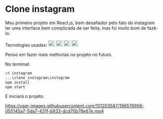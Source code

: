 # Clone instagram

Meu primeiro projeto em React.js, bem desafiador pelo fato do instagram ter uma interface bem complicada de ser feita, mas foi muito bom de fazê-lo.

Tecnologias usadas: <a href="https://reactjs.org/" title="React"><img src="https://github.com/get-icon/geticon/raw/master/icons/react.svg" alt="React" width="21px" height="21px"></a>     <a href="https://developer.mozilla.org/en-US/docs/Web/JavaScript" title="JavaScript"><img src="https://github.com/get-icon/geticon/raw/master/icons/javascript.svg" alt="JavaScript" width="21px" height="21px"></a>     <a href="https://www.w3.org/TR/CSS/" title="CSS3"><img src="https://github.com/get-icon/geticon/raw/master/icons/css-3.svg" alt="CSS3" width="21px" height="21px"></a>    <a href="https://www.w3.org/TR/html5/" title="HTML5"><img src="https://github.com/get-icon/geticon/raw/master/icons/html-5.svg" alt="HTML5" width="21px" height="21px"></a>

Penso em fazer mais melhorias no projeto no futuro.

No terminal:

```sh
cd instagram
...\clone instagram\instagram
npm install
npm start
```
E iniciará o projeto.

https://user-images.githubusercontent.com/101203587/196578956-055145a7-5da7-431f-b933-dcd70b78e67e.mp4




